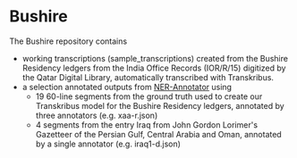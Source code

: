 # Bushire

The Bushire repository contains 

- working transcriptions (sample_transcriptions) created from the Bushire Residency ledgers from the India Office Records (IOR/R/15) digitized by the Qatar Digital Library, automatically transcribed with Transkribus.
- a selection annotated outputs from [NER-Annotator](https://github.com/tecoholic/ner-annotator) using 
	- 19 60-line segments from the ground truth used to create our Transkribus model for the Bushire Residency ledgers, annotated by three annotators (e.g. xaa-r.json)
	- 4 segments from the entry Iraq from John Gordon Lorimer's Gazetteer of the Persian Gulf, Central Arabia and Oman, annotated by a single annotator (e.g. iraq1-d.json)
